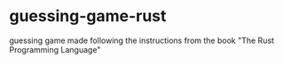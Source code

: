 # guessing-game-rust
guessing game made following the instructions from the book "The Rust Programming Language"
